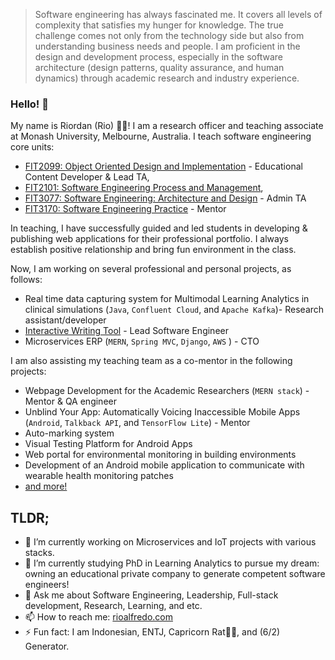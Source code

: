 
<!--
**riordanalfredo/riordanalfredo** is a ✨ _special_ ✨ repository because its `README.md` (this file) appears on your GitHub profile.
Here are some ideas to get you started:
-->
> Software engineering has always fascinated me. It covers all levels of complexity that satisfies my hunger for knowledge. The true challenge comes not only from the technology side but also from understanding business needs and people. I am proficient in the design and development process, especially in the software architecture (design patterns, quality assurance, and human dynamics) through academic research and industry experience.

### Hello! 👋

My name is Riordan (Rio) 👨‍🚀! I am a research officer and teaching associate at Monash University, Melbourne, Australia. I teach software engineering core units:
- [FIT2099: Object Oriented Design and Implementation](https://handbook.monash.edu/2022/units/FIT2099) - Educational Content Developer & Lead TA, 
- [FIT2101: Software Engineering Process and Management](https://handbook.monash.edu/2021/units/FIT2101), 
- [FIT3077: Software Engineering: Architecture and Design](https://handbook.monash.edu/2022/units/FIT3077) - Admin TA 
- [FIT3170: Software Engineering Practice](https://handbook.monash.edu/2022/units/FIT3170) - Mentor

In teaching, I have successfully guided and led students in developing & publishing web applications for their professional portfolio. I always establish positive relationship and bring fun environment in the class. 

Now, I am working on several professional and personal projects, as follows:
- Real time data capturing system for Multimodal Learning Analytics in clinical simulations (`Java`, `Confluent Cloud`, and `Apache Kafka`)- Research assistant/developer
- [Interactive Writing Tool](https://iwt.software) - Lead Software Engineer
- Microservices ERP (`MERN`, `Spring MVC`, `Django`, `AWS` ) - CTO

I am also assisting my teaching team as a co-mentor in the following projects:
- Webpage Development for the Academic Researchers (`MERN stack`) - Mentor & QA engineer
- Unblind Your App: Automatically Voicing Inaccessible Mobile Apps (`Android`, `Talkback API`, and `TensorFlow Lite`) - Mentor
- Auto-marking system 
- Visual Testing Platform for Android Apps 
- Web portal for environmental monitoring in building environments 
- Development of an Android mobile application to communicate with wearable health monitoring patches
- [and more!](https://github.com/Monash-FIT3170)

## TLDR;
- 🔭 I’m currently working on Microservices and IoT projects with various stacks.
- 🌱 I’m currently studying PhD in Learning Analytics to pursue my dream: owning an educational private company to generate competent software engineers!
- 💬 Ask me about Software Engineering, Leadership, Full-stack development, Research, Learning, and etc.
- 📫 How to reach me: [rioalfredo.com](rioalfredo.com)
- ⚡ Fun fact: I am Indonesian, ENTJ, Capricorn Rat🐐🐀, and (6/2) Generator.

